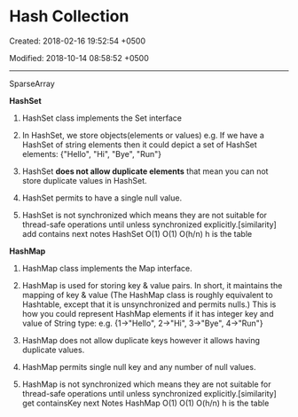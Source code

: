 # Hash Collection

Created: 2018-02-16 19:52:54 +0500

Modified: 2018-10-14 08:58:52 +0500

---

SparseArray



**HashSet**

1.  HashSet class implements the Set interface

2.  In HashSet, we store objects(elements or values) e.g. If we have a HashSet of string elements then it could depict a set of HashSet elements: {"Hello", "Hi", "Bye", "Run"}

3.  HashSet **does not allow duplicate elements** that mean you can not store duplicate values in HashSet.

4.  HashSet permits to have a single null value.

5.  HashSet is not synchronized which means they are not suitable for thread-safe operations until unless synchronized explicitly.[similarity]
    add contains next notes
    HashSet O(1) O(1) O(h/n) h is the table





**HashMap**

1.  HashMap class implements the Map interface.

2.  HashMap is used for storing key & value pairs. In short, it maintains the mapping of key & value (The HashMap class is roughly equivalent to Hashtable, except that it is unsynchronized and permits nulls.) This is how you could represent HashMap elements if it has integer key and value of String type: e.g. {1->"Hello", 2->"Hi", 3->"Bye", 4->"Run"}

3.  HashMap does not allow duplicate keys however it allows having duplicate values.

4.  HashMap permits single null key and any number of null values.

5.  HashMap is not synchronized which means they are not suitable for thread-safe operations until unless synchronized explicitly.[similarity]
    get containsKey next Notes
    HashMap O(1) O(1) O(h/n) h is the table
